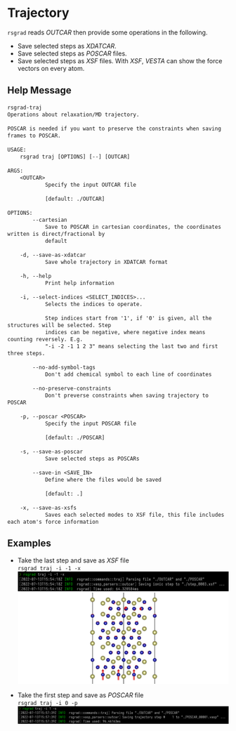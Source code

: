 # Trajectory

`rsgrad` reads _OUTCAR_ then provide some operations in the following.

- Save selected steps as _XDATCAR_.
- Save selected steps as _POSCAR_ files.
- Save selected steps as _XSF_ files. With _XSF_, _VESTA_ can show the force vectors on every atom.

## Help Message

```
rsgrad-traj
Operations about relaxation/MD trajectory.

POSCAR is needed if you want to preserve the constraints when saving frames to POSCAR.

USAGE:
    rsgrad traj [OPTIONS] [--] [OUTCAR]

ARGS:
    <OUTCAR>
            Specify the input OUTCAR file

            [default: ./OUTCAR]

OPTIONS:
        --cartesian
            Save to POSCAR in cartesian coordinates, the coordinates written is direct/fractional by
            default

    -d, --save-as-xdatcar
            Save whole trajectory in XDATCAR format

    -h, --help
            Print help information

    -i, --select-indices <SELECT_INDICES>...
            Selects the indices to operate.

            Step indices start from '1', if '0' is given, all the structures will be selected. Step
            indices can be negative, where negative index means counting reversely. E.g.
            "-i -2 -1 1 2 3" means selecting the last two and first three steps.

        --no-add-symbol-tags
            Don't add chemical symbol to each line of coordinates

        --no-preserve-constraints
            Don't preverse constraints when saving trajectory to POSCAR

    -p, --poscar <POSCAR>
            Specify the input POSCAR file

            [default: ./POSCAR]

    -s, --save-as-poscar
            Save selected steps as POSCARs

        --save-in <SAVE_IN>
            Define where the files would be saved

            [default: .]

    -x, --save-as-xsfs
            Saves each selected modes to XSF file, this file includes each atom's force information
```

## Examples

- Take the last step and save as _XSF_ file  
`rsgrad traj -i -1 -x`
![](./Trajectory-example-xsf0.png)
![](./Trajectory-example-xsf1.png)

- Take the first step and save as _POSCAR_ file  
`rsgrad traj -i 0 -p`
![](./Trajectory-example-poscar0.png)
